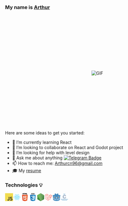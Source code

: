 
### My name is [Arthur](https://www.linkedin.com/in/arthur-novais-201420/)

<!--
**Arthurcn96/Arthurcn96** is a ✨ _special_ ✨ repository because its `README.md` (this file) appears on your GitHub profile.
-->
<div style="padding: 13em">
<img align="right"  max-width="480" max-height="240" alt="GIF" src="https://raw.githubusercontent.com/Arthurcn96/Arthurcn96/master/helloThere.gif" />
</div>

Here are some ideas to get you started:


- 🌱 I’m currently learning React
- 👯 I’m looking to collaborate on React and Godot project
- 🤔 I’m looking for help with level design
- 💬 Ask me about anything [![Telegram Badge](https://img.shields.io/badge/-@Arthurcn9-0088cc?style=flat-square&logo=Telegram&logoColor=white)](https://t.me/Arthurcn9)
- 📫 How to reach me: Arthurcn96@gmail.com 
- 🎓 My [resume](https://github.com/Arthurcn96/resume/blob/master/Arthur.pdf)



<!--
**Arthurcn96/Arthurcn96** is a ✨ _special_ ✨ repository because its `README.md` (this file) appears on your GitHub profile.
-->

###  Technologies 💡️

<img align="left" alt="JavaScript" width="26px" src="https://raw.githubusercontent.com/github/explore/80688e429a7d4ef2fca1e82350fe8e3517d3494d/topics/javascript/javascript.png" />
<img align="left" alt="React" width="26px" src="https://raw.githubusercontent.com/github/explore/80688e429a7d4ef2fca1e82350fe8e3517d3494d/topics/react/react.png" />
<img align="left" alt="HTML5" width="26px" src="https://raw.githubusercontent.com/github/explore/80688e429a7d4ef2fca1e82350fe8e3517d3494d/topics/html/html.png" />
<img align="left" alt="CSS3" width="26px" src="https://raw.githubusercontent.com/github/explore/80688e429a7d4ef2fca1e82350fe8e3517d3494d/topics/css/css.png" />
<img align="left" alt="Node.js" width="26px" src="https://raw.githubusercontent.com/github/explore/80688e429a7d4ef2fca1e82350fe8e3517d3494d/topics/nodejs/nodejs.png" />
<img align="left" alt="Node.js" width="26px" src="https://raw.githubusercontent.com/github/explore/80688e429a7d4ef2fca1e82350fe8e3517d3494d/topics/laravel/laravel.png" />
<img align="left" alt="Node.js" width="26px" src="https://raw.githubusercontent.com/github/explore/80688e429a7d4ef2fca1e82350fe8e3517d3494d/topics/godot/godot.png" />
<img align="left" alt="Node.js" width="26px" src="https://raw.githubusercontent.com/github/explore/80688e429a7d4ef2fca1e82350fe8e3517d3494d/topics/c/c.png" >




